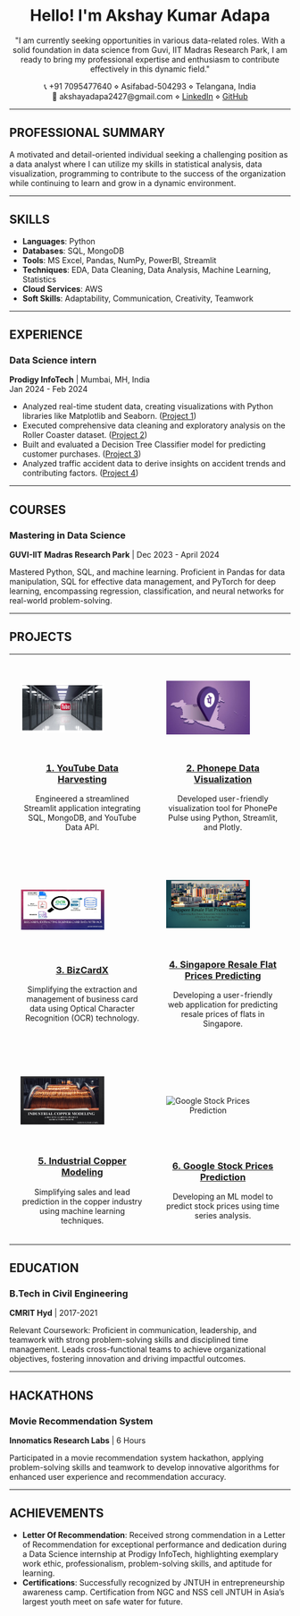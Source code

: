 <h1 align="center">Hello! I'm Akshay Kumar Adapa</h1>

<p align="center">
  "I am currently seeking opportunities in various data-related roles. With a solid foundation in data science from Guvi, IIT Madras Research Park, I am ready to bring my professional expertise and enthusiasm to contribute effectively in this dynamic field."
</p>

<p align="center">
  📞 +91 7095477640 ⋄ Asifabad-504293 ⋄ Telangana, India <br>
  📧 akshayadapa2427@gmail.com ⋄ <a href="https://www.linkedin.com/in/akshayadapa">LinkedIn</a> ⋄ <a href="https://github.com/AkshayAdapa">GitHub</a>
</p>

---

## PROFESSIONAL SUMMARY

A motivated and detail-oriented individual seeking a challenging position as a data analyst where I can utilize my skills in statistical analysis, data visualization, programming to contribute to the success of the organization while continuing to learn and grow in a dynamic environment.

---
## SKILLS

- **Languages**: Python
- **Databases**: SQL, MongoDB
- **Tools**: MS Excel, Pandas, NumPy, PowerBI, Streamlit
- **Techniques**: EDA, Data Cleaning, Data Analysis, Machine Learning, Statistics
- **Cloud Services**: AWS
- **Soft Skills**: Adaptability, Communication, Creativity, Teamwork
---

## EXPERIENCE

### Data Science intern
**Prodigy InfoTech** | Mumbai, MH, India  
Jan 2024 - Feb 2024

- Analyzed real-time student data, creating visualizations with Python libraries like Matplotlib and Seaborn. ([Project 1](https://github.com/AkshayAdapa/PRODIGY_DS_01_Visualization.git))
- Executed comprehensive data cleaning and exploratory analysis on the Roller Coaster dataset. ([Project 2](https://github.com/AkshayAdapa/PRODIGY_DS_02_EDA.git))
- Built and evaluated a Decision Tree Classifier model for predicting customer purchases. ([Project 3](https://github.com/AkshayAdapa/PRODIGY_DS_03_Decision_Tree.git))
- Analyzed traffic accident data to derive insights on accident trends and contributing factors. ([Project 4](https://github.com/AkshayAdapa/PRODIGY_DS_05_-Analyze-traffic-accident-data.git))

---

## COURSES

### Mastering in Data Science
**GUVI-IIT Madras Research Park** | Dec 2023 - April 2024

Mastered Python, SQL, and machine learning. Proficient in Pandas for data manipulation, SQL for effective data management, and PyTorch for deep learning, encompassing regression, classification, and neural networks for real-world problem-solving.

---
## PROJECTS

<table>
  <tr>
    <td style="text-align: center; padding: 20px;">
      <div style="width: 150px; height: 150px; display: flex; justify-content: center; align-items: center;">
        <img src="https://github.com/AkshayAdapa/YouTube_Data_Harvesting/blob/main/youtube%20data%20symbol.jpg?raw=true" alt="YouTube Data Harvesting" style="max-width: 100%; max-height: 100%;">
      </div>
      <h3><a href="https://github.com/AkshayAdapa/YouTube_Data_Harvesting.git">1. YouTube Data Harvesting</a></h3>
      <p>Engineered a streamlined Streamlit application integrating SQL, MongoDB, and YouTube Data API.</p>
    </td>
    <td style="text-align: center; padding: 20px;">
      <div style="width: 150px; height: 150px; display: flex; justify-content: center; align-items: center;">
        <img src="https://github.com/AkshayAdapa/Phonepe_Pulse/blob/main/phonepe%20symbol.jpg?raw=true" alt="Phonepe Data Visualization" style="max-width: 100%; max-height: 100%;">
      </div>
      <h3><a href="https://github.com/AkshayAdapa/Phonepe_Pulse.git">2. Phonepe Data Visualization</a></h3>
      <p>Developed user-friendly visualization tool for PhonePe Pulse using Python, Streamlit, and Plotly.</p>
    </td>
  </tr>
  <tr>
    <td style="text-align: center; padding: 20px;">
      <div style="width: 150px; height: 150px; display: flex; justify-content: center; align-items: center;">
        <img src="https://github.com/AkshayAdapa/BizCardX/blob/main/BizCard%20symbol%20pic.jpg" alt="BizCardX" style="max-width: 100%; max-height: 100%;">
      </div>
      <h3><a href="https://github.com/AkshayAdapa/BizCardX">3. BizCardX</a></h3>
      <p>Simplifying the extraction and management of business card data using Optical Character Recognition (OCR) technology.</p>
    </td>
    <td style="text-align: center; padding: 20px;">
      <div style="width: 150px; height: 150px; display: flex; justify-content: center; align-items: center;">
        <img src="https://github.com/AkshayAdapa/singapore_resale_flat_price_prediction/blob/main/singapore%20flat%20sale%20symbol.jpg" alt="Singapore Resale Flat Prices Predicting" style="max-width: 100%; max-height: 100%;">
      </div>
      <h3><a href="https://github.com/AkshayAdapa/singapore_resale_flat_price_prediction">4. Singapore Resale Flat Prices Predicting</a></h3>
      <p>Developing a user-friendly web application for predicting resale prices of flats in Singapore.</p>
    </td>
  </tr>
  <tr>
    <td style="text-align: center; padding: 20px;">
      <div style="width: 150px; height: 150px; display: flex; justify-content: center; align-items: center;">
        <img src="https://github.com/AkshayAdapa/Industrial_Copper_Modeling/blob/main/copper%20modeling%20symbol.jpg" alt="Industrial Copper Modeling" style="max-width: 100%; max-height: 100%;">
      </div>
      <h3><a href="https://github.com/AkshayAdapa/Industrial_Copper_Modeling">5. Industrial Copper Modeling</a></h3>
      <p>Simplifying sales and lead prediction in the copper industry using machine learning techniques.</p>
    </td>
    <td style="text-align: center; padding: 20px;">
      <div style="width: 150px; height: 150px; display: flex; justify-content: center; align-items: center;">
        <img src="image_path_4" alt="Google Stock Prices Prediction" style="max-width: 100%; max-height: 100%;">
      </div>
      <h3><a href="project_link_4">6. Google Stock Prices Prediction</a></h3>
      <p>Developing an ML model to predict stock prices using time series analysis.</p>
    </td>
  </tr>
</table>



## EDUCATION

### B.Tech in Civil Engineering
**CMRIT Hyd** | 2017-2021

Relevant Coursework: Proficient in communication, leadership, and teamwork with strong problem-solving skills and disciplined time management. Leads cross-functional teams to achieve organizational objectives, fostering innovation and driving impactful outcomes.

---

## HACKATHONS

### Movie Recommendation System
**Innomatics Research Labs** | 6 Hours

Participated in a movie recommendation system hackathon, applying problem-solving skills and teamwork to develop innovative algorithms for enhanced user experience and recommendation accuracy.

---

## ACHIEVEMENTS

- **Letter Of Recommendation**: Received strong commendation in a Letter of Recommendation for exceptional performance and dedication during a Data Science internship at Prodigy InfoTech, highlighting exemplary work ethic, professionalism, problem-solving skills, and aptitude for learning.
- **Certifications**: Successfully recognized by JNTUH in entrepreneurship awareness camp. Certification from NGC and NSS cell JNTUH in Asia’s largest youth meet on safe water for future.
